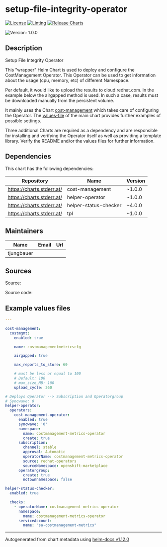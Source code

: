 

# setup-file-integrity-operator

[![License](https://img.shields.io/badge/License-Apache_2.0-blue.svg)](https://opensource.org/licenses/Apache-2.0)
[![Linting](https://github.com/websecwrc/openshift-clusterconfig-gitops/actions/workflows/linting.yml/badge.svg)](https://github.com/websecwrc/openshift-clusterconfig-gitops/actions/workflows/linting.yml)
[![Release Charts](https://github.com/websecwrc/helm-charts/actions/workflows/release.yml/badge.svg)](https://github.com/websecwrc/helm-charts/actions/workflows/release.yml)

  ![Version: 1.0.0](https://img.shields.io/badge/Version-1.0.0-informational?style=flat-square)

 

  ## Description

  Setup File Integrity Operator

This "wrapper" Helm Chart is used to deploy and configure the CostManagement Operator.
This Operator can be used to get information about the usage (cpu, memory, etc) of different Namespace.

Per default, it would like to upload the results to cloud.redhat.com. In the example below the airgapped method is used. In such a case, results must be downloaded manually from the persistent volume.

It mainly uses the Chart [cost-management](https://github.com/websecwrc/helm-charts/tree/main/charts/cost-management) which takes care of configuring the Operator.
The [values-file](https://github.com/websecwrc/helm-charts/tree/main/charts/cost-management) of the main chart provides further examples of possible settings.

Three additional Charts are required as a dependency and are responsible for installing and verifying the Operator itself as well as providing a template library.
Verify the README and/or the values files for further information.

## Dependencies

This chart has the following dependencies:

| Repository | Name | Version |
|------------|------|---------|
| https://charts.stderr.at/ | cost-management | ~1.0.0 |
| https://charts.stderr.at/ | helper-operator | ~1.0.0 |
| https://charts.stderr.at/ | helper-status-checker | ~4.0.0 |
| https://charts.stderr.at/ | tpl | ~1.0.0 |

## Maintainers

| Name | Email | Url |
| ---- | ------ | --- |
| tjungbauer |  |  |

## Sources
Source:

Source code:

## Example values files

```yaml
---

cost-management:
  costmgmt:
    enabled: true

    name: costmanagementmetricscfg

    airgapped: true

    max_reports_to_store: 60

    # must be less or equal to 100
    # Default: 100
    # max_size_MB: 100
    upload_cycle: 360

# Deploys Operator --> Subscription and Operatorgroup
# Syncwave: 0
helper-operator:
  operators:
    cost-management-operator:
      enabled: true
      syncwave: '0'
      namespace:
        name: costmanagement-metrics-operator
        create: true
      subscription:
        channel: stable
        approval: Automatic
        operatorName: costmanagement-metrics-operator
        source: redhat-operators
        sourceNamespace: openshift-marketplace
      operatorgroup:
        create: true
        notownnamespace: false

helper-status-checker:
  enabled: true

  checks:
    - operatorName: costmanagement-metrics-operator
      namespace:
        name: costmanagement-metrics-operator
      serviceAccount:
        name: "sa-costmanagement-metrics"
```

----------------------------------------------
Autogenerated from chart metadata using [helm-docs v1.12.0](https://github.com/norwoodj/helm-docs/releases/v1.12.0)
